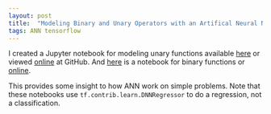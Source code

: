 ```yaml
---
layout: post
title:  "Modeling Binary and Unary Operators with an Artifical Neural Network"
tags: ANN tensorflow
---
```


I created a Jupyter notebook for modeling unary functions
available [here](/notebooks/UnaryOperatorsNN.ipynb)
or viewed [online](https://github.com/cygnyx/cygnyx.github.io/blob/master/notebooks/UnaryOperatorsNN.ipynb) at GitHub.
And [here](/notebooks/BinaryOperatorsNN.ipynb)
is a notebook for binary functions
or [online](https://github.com/cygnyx/cygnyx.github.io/blob/master/notebooks/BinaryOperatorsNN.ipynb).

This provides some insight to how ANN work on simple problems.
Note that these notebooks use `tf.contrib.learn.DNNRegressor` to do a regression, not a classification.

